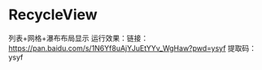 # RecycleView
列表+网格+瀑布布局显示
运行效果：链接：https://pan.baidu.com/s/1N6Yf8uAjYJuEtYYv_WgHaw?pwd=ysyf 
提取码：ysyf
